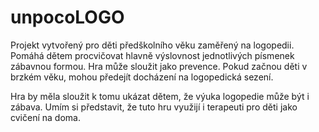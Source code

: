 # unpocoLOGO
Projekt vytvořený pro děti předškolního věku zaměřený na logopedii. Pomáhá dětem procvičovat hlavně výslovnost jednotlivých písmenek zábavnou formou. Hra může sloužit jako prevence. Pokud začnou děti v brzkém věku, mohou předejít docházení na logopedická sezení.

Hra by měla sloužit k tomu ukázat dětem, že výuka logopedie může být i zábava. Umím si představit, že tuto hru využijí i terapeuti pro děti jako cvičení na doma.
